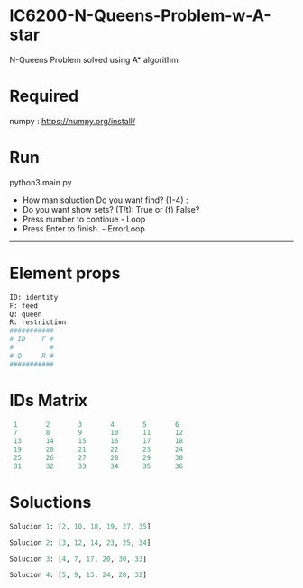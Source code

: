# IC6200-N-Queens-Problem-w-A-star
N-Queens Problem solved using A* algorithm

# Required
numpy : https://numpy.org/install/

# Run
python3 main.py 

- How man soluction Do you want find?  (1-4) : 
- Do you want show sets? (T/t): True or (f) False? 
- Press number to continue - Loop
- Press Enter to finish. - ErrorLoop

-----------------------------------
# Element props
```python
ID: identity
F: feed
Q: queen
R: restriction
###########
# ID    F #
#         #
# Q     R #
###########
```

# IDs Matrix
```python
 1       2       3       4       5       6
 7       8       9       10      11      12
 13      14      15      16      17      18
 19      20      21      22      23      24
 25      26      27      28      29      30
 31      32      33      34      35      36  
```

# Soluctions
```python
Solucion 1: [2, 10, 18, 19, 27, 35]

Solucion 2: [3, 12, 14, 23, 25, 34]

Solucion 3: [4, 7, 17, 20, 30, 33]

Solucion 4: [5, 9, 13, 24, 28, 32]
```